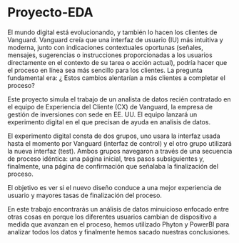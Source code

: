 # Proyecto-EDA

El mundo digital está evolucionando, y también lo hacen los clientes de Vanguard. Vanguard creía que una interfaz de usuario (IU) más intuitiva y moderna, junto con indicaciones contextuales oportunas (señales, mensajes, sugerencias o instrucciones proporcionadas a los usuarios directamente en el contexto de su tarea o acción actual), podría hacer que el proceso en línea sea más sencillo para los clientes. La pregunta fundamental era: ¿ Estos cambios alentarían a más clientes a completar el proceso?

Este proyecto simula el trabajo de un analista de datos recién contratado en el equipo de Experiencia del Cliente (CX) de Vanguard, la empresa de gestión de inversiones con sede en EE. UU. El equipo lanzará un experimento digital en el que precisan de ayuda en analisis de datos.

El experimento digital consta de dos grupos, uno usara la interfaz usada hasta el momento por Vanguard (interfaz de control) y el otro grupo utilizará la nueva interfaz (test). Ambos grupos navegaron a través de una secuencia de proceso idéntica: una página inicial, tres pasos subsiguientes y, finalmente, una página de confirmación que señalaba la finalización del proceso.

El objetivo es ver si el nuevo diseño conduce a una mejor experiencia de usuario y mayores tasas de finalización del proceso.

En este trabajo encontrarás un análisis de datos minuicioso enfocado entre otras cosas en porque los diferentes usuarios cambian de dispositivo a medida que avanzan en el proceso, hemos utilizado Phyton y PowerBI para analizar todos los datos y finalmente hemos sacado nuestras conclusiones.
